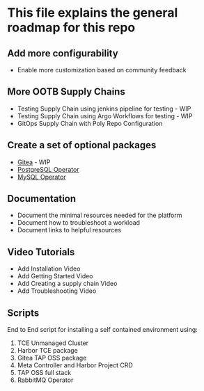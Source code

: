 # This file explains the general roadmap for this repo
## Add more configurability
* Enable more customization based on community feedback
  
## **More OOTB Supply Chains**
* Testing Supply Chain using jenkins pipeline for testing - WIP
* Testing Supply Chain using Argo Workflows for testing - WIP
* GitOps Supply Chain with Poly Repo Configuration
  
## **Create a set of optional packages**
* [Gitea](https://gitea.io/en-us/) - WIP
* [PostgreSQL Operator](https://github.com/zalando/postgres-operator)
* [MySQL Operator](https://github.com/mysql/mysql-operator)

## Documentation
* Document the minimal resources needed for the platform
* Document how to troubleshoot a workload
* Document links to helpful resources

## Video Tutorials
* Add Installation Video
* Add Getting Started Video
* Add Creating a supply chain Video
* Add Troubleshooting Video

## Scripts
End to End script for installing a self contained environment using:
1. TCE Unmanaged Cluster
2. Harbor TCE package
3. Gitea TAP OSS package
4. Meta Controller and Harbor Project CRD
5. TAP OSS full stack
6. RabbitMQ Operator

